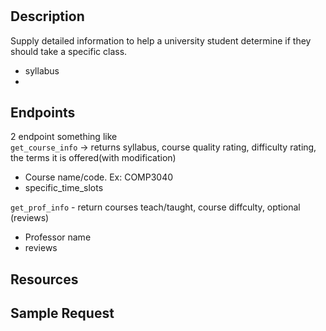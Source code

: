 # 

## Description
Supply detailed information to help a university student determine if they should take a specific class.
- syllabus
- 

## Endpoints
2 endpoint something like  
`get_course_info` -> returns syllabus, course quality rating, difficulty rating, the terms it is offered(with modification)
- Course name/code. Ex: COMP3040
- specific_time_slots

`get_prof_info` - return courses teach/taught, course diffculty, optional (reviews)
- Professor name
- reviews

## Resources


## Sample Request

